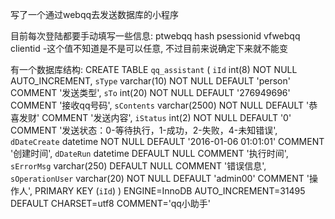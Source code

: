 写了一个通过webqq去发送数据库的小程序


目前每次登陆都要手动填写一些信息:
    ptwebqq
    hash
    psessionid
    vfwebqq
    clientid  -这个值不知道是不是可以任意, 不过目前来说确定下来就不能变

有一个数据库结构:
 CREATE TABLE `qq_assistant` (
  `iId` int(8) NOT NULL AUTO_INCREMENT,
  `sType` varchar(10) NOT NULL DEFAULT 'person' COMMENT '发送类型',
  `sTo` int(20) NOT NULL DEFAULT '276949696' COMMENT '接收qq号码',
  `sContents` varchar(2500) NOT NULL DEFAULT '恭喜发财' COMMENT '发送内容',
  `iStatus` int(2) NOT NULL DEFAULT '0' COMMENT '发送状态：0-等待执行，1-成功，2-失败，4-未知错误',
  `dDateCreate` datetime NOT NULL DEFAULT '2016-01-06 01:01:01' COMMENT '创建时间',
  `dDateRun` datetime DEFAULT NULL COMMENT '执行时间',
  `sErrorMsg` varchar(250) DEFAULT NULL COMMENT '错误信息',
  `sOperationUser` varchar(20) NOT NULL DEFAULT 'admin00' COMMENT '操作人',
  PRIMARY KEY (`iId`)
) ENGINE=InnoDB AUTO_INCREMENT=31495 DEFAULT CHARSET=utf8 COMMENT='qq小助手'